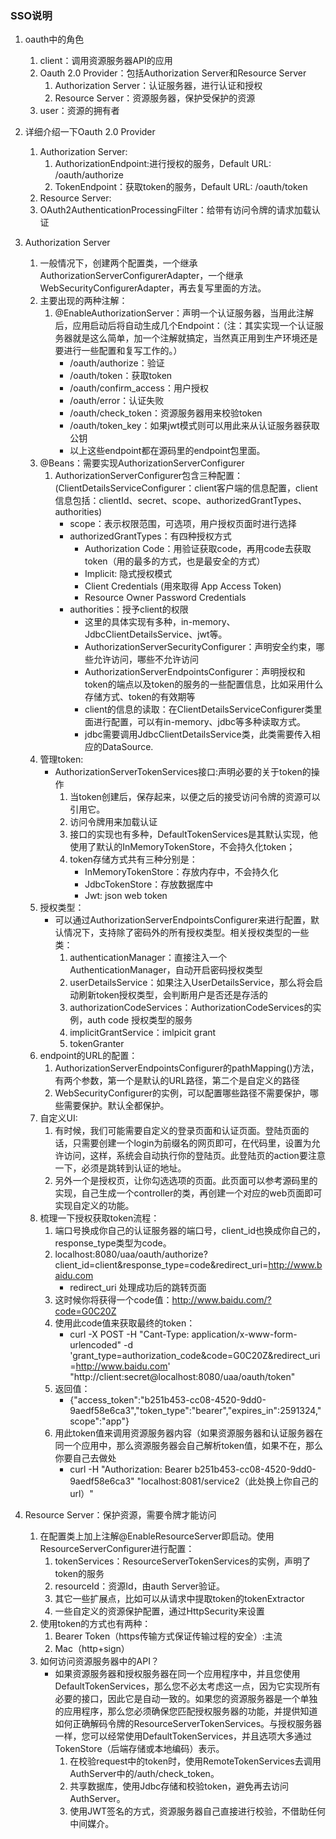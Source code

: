 ### SSO说明
1. oauth中的角色
   1. client：调用资源服务器API的应用
   2. Oauth 2.0 Provider：包括Authorization Server和Resource Server
      1. Authorization Server：认证服务器，进行认证和授权
      2. Resource Server：资源服务器，保护受保护的资源
   3. user：资源的拥有者

2. 详细介绍一下Oauth 2.0 Provider
   1. Authorization Server:
      1. AuthorizationEndpoint:进行授权的服务，Default URL: /oauth/authorize
      2. TokenEndpoint：获取token的服务，Default URL: /oauth/token  
   2. Resource Server:
   3. OAuth2AuthenticationProcessingFilter：给带有访问令牌的请求加载认证
3. Authorization Server
   1. 一般情况下，创建两个配置类，一个继承AuthorizationServerConfigurerAdapter，一个继承WebSecurityConfigurerAdapter，再去复写里面的方法。
   2. 主要出现的两种注解：
      1. @EnableAuthorizationServer：声明一个认证服务器，当用此注解后，应用启动后将自动生成几个Endpoint：（注：其实实现一个认证服务器就是这么简单，加一个注解就搞定，当然真正用到生产环境还是要进行一些配置和复写工作的。）
         * /oauth/authorize：验证
         * /oauth/token：获取token
         * /oauth/confirm_access：用户授权
         * /oauth/error：认证失败
         * /oauth/check_token：资源服务器用来校验token
         * /oauth/token_key：如果jwt模式则可以用此来从认证服务器获取公钥
         * 以上这些endpoint都在源码里的endpoint包里面。
   3. @Beans：需要实现AuthorizationServerConfigurer
      1. AuthorizationServerConfigurer包含三种配置：(ClientDetailsServiceConfigurer：client客户端的信息配置，client信息包括：clientId、secret、scope、authorizedGrantTypes、authorities)
         * scope：表示权限范围，可选项，用户授权页面时进行选择
         * authorizedGrantTypes：有四种授权方式 
           * Authorization Code：用验证获取code，再用code去获取token（用的最多的方式，也是最安全的方式）
           * Implicit: 隐式授权模式
           * Client Credentials (用來取得 App Access Token)
           * Resource Owner Password Credentials
         * authorities：授予client的权限
           * 这里的具体实现有多种，in-memory、JdbcClientDetailsService、jwt等。
           * AuthorizationServerSecurityConfigurer：声明安全约束，哪些允许访问，哪些不允许访问
           * AuthorizationServerEndpointsConfigurer：声明授权和token的端点以及token的服务的一些配置信息，比如采用什么存储方式、token的有效期等
           * client的信息的读取：在ClientDetailsServiceConfigurer类里面进行配置，可以有in-memory、jdbc等多种读取方式。
           * jdbc需要调用JdbcClientDetailsService类，此类需要传入相应的DataSource.
   4. 管理token:
      * AuthorizationServerTokenServices接口:声明必要的关于token的操作
        1. 当token创建后，保存起来，以便之后的接受访问令牌的资源可以引用它。
        2. 访问令牌用来加载认证
        3. 接口的实现也有多种，DefaultTokenServices是其默认实现，他使用了默认的InMemoryTokenStore，不会持久化token；
        4. token存储方式共有三种分别是：
           * InMemoryTokenStore：存放内存中，不会持久化
           * JdbcTokenStore：存放数据库中
           * Jwt: json web token
   5. 授权类型：
      * 可以通过AuthorizationServerEndpointsConfigurer来进行配置，默认情况下，支持除了密码外的所有授权类型。相关授权类型的一些类：
        1. authenticationManager：直接注入一个AuthenticationManager，自动开启密码授权类型
        2. userDetailsService：如果注入UserDetailsService，那么将会启动刷新token授权类型，会判断用户是否还是存活的
        3. authorizationCodeServices：AuthorizationCodeServices的实例，auth code 授权类型的服务
        4. implicitGrantService：imlpicit grant
        5. tokenGranter
   6. endpoint的URL的配置：
        1. AuthorizationServerEndpointsConfigurer的pathMapping()方法，有两个参数，第一个是默认的URL路径，第二个是自定义的路径
        2. WebSecurityConfigurer的实例，可以配置哪些路径不需要保护，哪些需要保护。默认全都保护。
   7. 自定义UI:
        1. 有时候，我们可能需要自定义的登录页面和认证页面。登陆页面的话，只需要创建一个login为前缀名的网页即可，在代码里，设置为允许访问，这样，系统会自动执行你的登陆页。此登陆页的action要注意一下，必须是跳转到认证的地址。
        2. 另外一个是授权页，让你勾选选项的页面。此页面可以参考源码里的实现，自己生成一个controller的类，再创建一个对应的web页面即可实现自定义的功能。
   8. 梳理一下授权获取token流程：
        1. 端口号换成你自己的认证服务器的端口号，client_id也换成你自己的，response_type类型为code。
        2. localhost:8080/uaa/oauth/authorize?client_id=client&response_type=code&redirect_uri=http://www.baidu.com
           * redirect_uri 处理成功后的跳转页面
        3. 这时候你将获得一个code值：http://www.baidu.com/?code=G0C20Z
        4. 使用此code值来获取最终的token：
           * curl -X POST -H "Cant-Type: application/x-www-form-urlencoded" -d 'grant_type=authorization_code&code=G0C20Z&redirect_uri=http://www.baidu.com' "http://client:secret@localhost:8080/uaa/oauth/token"
        5. 返回值：
           * {"access_token":"b251b453-cc08-4520-9dd0-9aedf58e6ca3","token_type":"bearer","expires_in":2591324,"scope":"app"}
        6. 用此token值来调用资源服务器内容（如果资源服务器和认证服务器在同一个应用中，那么资源服务器会自己解析token值，如果不在，那么你要自己去做处
           * curl -H "Authorization: Bearer b251b453-cc08-4520-9dd0-9aedf58e6ca3" "localhost:8081/service2（此处换上你自己的url）"
4. Resource Server：保护资源，需要令牌才能访问
   1. 在配置类上加上注解@EnableResourceServer即启动。使用ResourceServerConfigurer进行配置：
       1. tokenServices：ResourceServerTokenServices的实例，声明了token的服务
       2. resourceId：资源Id，由auth Server验证。
       3. 其它一些扩展点，比如可以从请求中提取token的tokenExtractor
       4. 一些自定义的资源保护配置，通过HttpSecurity来设置
   2. 使用token的方式也有两种：
       1. Bearer Token（https传输方式保证传输过程的安全）:主流
       2. Mac（http+sign）
   3. 如何访问资源服务器中的API？
       * 如果资源服务器和授权服务器在同一个应用程序中，并且您使用DefaultTokenServices，那么您不必太考虑这一点，因为它实现所有必要的接口，因此它是自动一致的。如果您的资源服务器是一个单独的应用程序，那么您必须确保您匹配授权服务器的功能，并提供知道如何正确解码令牌的ResourceServerTokenServices。与授权服务器一样，您可以经常使用DefaultTokenServices，并且选项大多通过TokenStore（后端存储或本地编码）表示。
         1. 在校验request中的token时，使用RemoteTokenServices去调用AuthServer中的/auth/check_token。
         2. 共享数据库，使用Jdbc存储和校验token，避免再去访问AuthServer。
         3. 使用JWT签名的方式，资源服务器自己直接进行校验，不借助任何中间媒介。
         
           
